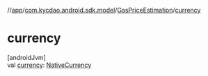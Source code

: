 //[app](../../../index.md)/[com.kycdao.android.sdk.model](../index.md)/[GasPriceEstimation](index.md)/[currency](currency.md)

# currency

[androidJvm]\
val [currency](currency.md): [NativeCurrency](../-native-currency/index.md)
